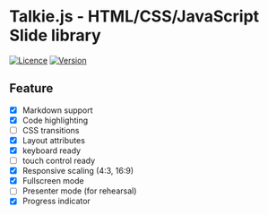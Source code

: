 Talkie.js - HTML/CSS/JavaScript Slide library
====================

[![Licence](http://img.shields.io/badge/license-MIT-000000.svg?style=flat-square)](https://npmjs.org/package/Talkie)
[![Version](http://img.shields.io/npm/v/Talkie.svg?style=flat-square)](https://npmjs.org/package/Talkie)

## Feature

- [x] Markdown support
- [x] Code highlighting
- [ ] CSS transitions
- [x] Layout attributes
- [x] keyboard ready
- [ ] touch control ready
- [x] Responsive scaling (4:3, 16:9)
- [x] Fullscreen mode
- [ ] Presenter mode (for rehearsal)
- [x] Progress indicator
